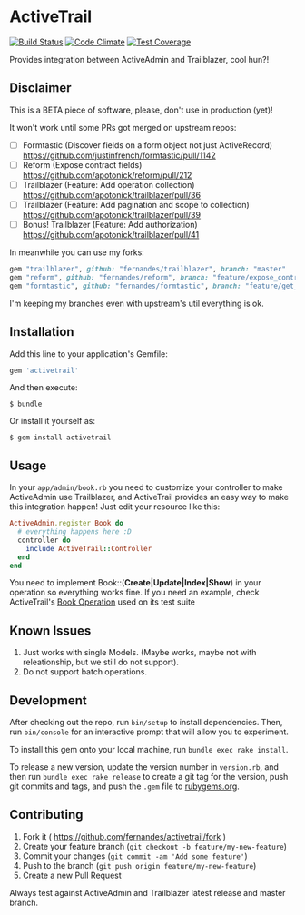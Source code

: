 # ActiveTrail
[![Build Status](https://travis-ci.org/fernandes/activetrail.svg?branch=master)](https://travis-ci.org/fernandes/activetrail)
[![Code Climate](https://codeclimate.com/github/fernandes/activetrail/badges/gpa.svg)](https://codeclimate.com/github/fernandes/activetrail)
[![Test Coverage](https://codeclimate.com/github/fernandes/activetrail/badges/coverage.svg)](https://codeclimate.com/github/fernandes/activetrail)

Provides integration between ActiveAdmin and Trailblazer, cool hun?!

## Disclaimer

This is a BETA piece of software, please, don't use in production (yet)!

It won't work until some PRs got merged on upstream repos:

- [ ] Formtastic (Discover fields on a form object not just ActiveRecord) https://github.com/justinfrench/formtastic/pull/1142
- [ ] Reform (Expose contract fields) https://github.com/apotonick/reform/pull/212
- [ ] Trailblazer (Feature: Add operation collection) https://github.com/apotonick/trailblazer/pull/36
- [ ] Trailblazer (Feature: Add pagination and scope to collection) https://github.com/apotonick/trailblazer/pull/39
- [ ] Bonus! Trailblazer (Feature: Add authorization) https://github.com/apotonick/trailblazer/pull/41

In meanwhile you can use my forks:

```ruby
gem "trailblazer", github: "fernandes/trailblazer", branch: "master"
gem "reform", github: "fernandes/reform", branch: "feature/expose_contract_fields"
gem "formtastic", github: "fernandes/formtastic", branch: "feature/get_fields_from_form_object"
```

I'm keeping my branches even with upstream's util everything is ok.

## Installation

Add this line to your application's Gemfile:

```ruby
gem 'activetrail'
```

And then execute:

    $ bundle

Or install it yourself as:

    $ gem install activetrail

## Usage

In your `app/admin/book.rb` you need to customize your controller to make ActiveAdmin use Trailblazer, and ActiveTrail provides an easy way to make this integration happen! Just edit your resource like this:

```ruby
ActiveAdmin.register Book do
  # everything happens here :D
  controller do
    include ActiveTrail::Controller
  end
end
```

You need to implement Book::(__Create|Update|Index|Show__) in your operation so everything works fine. If you need an example, check ActiveTrail's [Book Operation](https://github.com/fernandes/activetrail/blob/7a5adf4241ff2299dcf4be2336765723a27a488a/spec/internal/app/models/book.rb) used on its test suite

## Known Issues

1. Just works with single Models. (Maybe works, maybe not with releationship, but we still do not support).
2. Do not support batch operations.

## Development

After checking out the repo, run `bin/setup` to install dependencies. Then, run `bin/console` for an interactive prompt that will allow you to experiment.

To install this gem onto your local machine, run `bundle exec rake install`.

To release a new version, update the version number in `version.rb`, and then run `bundle exec rake release` to create a git tag for the version, push git commits and tags, and push the `.gem` file to [rubygems.org](https://rubygems.org).


## Contributing

1. Fork it ( https://github.com/fernandes/activetrail/fork )
2. Create your feature branch (`git checkout -b feature/my-new-feature`)
3. Commit your changes (`git commit -am 'Add some feature'`)
4. Push to the branch (`git push origin feature/my-new-feature`)
5. Create a new Pull Request

Always test against ActiveAdmin and Trailblazer latest release and master branch.
